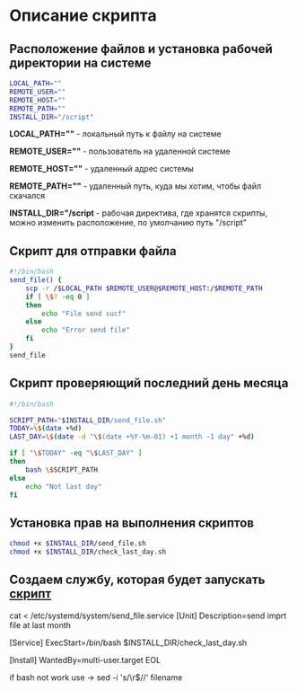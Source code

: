 # Описание скрипта
## Расположение файлов и установка рабочей директории на системе 
```Bash
LOCAL_PATH=""  
REMOTE_USER=""      
REMOTE_HOST=""   
REMOTE_PATH=""
INSTALL_DIR="/script"
```
**LOCAL_PATH=""** - локальный путь к файлу на системе 

**REMOTE_USER=""** - пользователь на удаленной системе

**REMOTE_HOST=""** - удаленный адрес системы

**REMOTE_PATH=""** - удаленный путь, куда мы хотим, чтобы файл скачался

**INSTALL_DIR="/script** - рабочая директива, где хранятся скрипты, можно изменить расположение, по умолчанию путь "/script"
## Скрипт для отправки файла
```Bash
#!/bin/bash
send_file() {
    scp -r /$LOCAL_PATH $REMOTE_USER@$REMOTE_HOST:/$REMOTE_PATH
    if [ \$? -eq 0 ]
    then
        echo "File send sucf"
    else
        echo "Error send file"
    fi
}
send_file
```
## Cкрипт проверяющий последний день месяца
```Bash
#!/bin/bash

SCRIPT_PATH="$INSTALL_DIR/send_file.sh"
TODAY=\$(date +%d)
LAST_DAY=\$(date -d "\$(date +%Y-%m-01) +1 month -1 day" +%d)

if [ "\$TODAY" -eq "\$LAST_DAY" ]
then
    bash \$SCRIPT_PATH
else
    echo "Not last day"
fi
```

## Установка прав на выполнения скриптов 
```Bash
chmod +x $INSTALL_DIR/send_file.sh
chmod +x $INSTALL_DIR/check_last_day.sh
```
## Создаем службу, которая будет запускать [скрипт](#cкрипт-проверяющий-последний-день-месяца)


cat <<EOL > /etc/systemd/system/send_file.service
[Unit]
Description=send imprt file at last month

[Service]
ExecStart=/bin/bash $INSTALL_DIR/check_last_day.sh

[Install]
WantedBy=multi-user.target
EOL



if bash not work use -> sed -i 's/\r$//' filename
